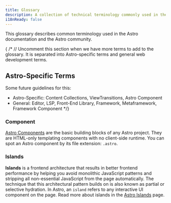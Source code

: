 ```yaml
---
title: Glossary 
description: A collection of technical terminology commonly used in the Astro documentation and community.
i18nReady: false
---
```


This glossary describes common terminology used in the Astro documentation and the Astro community.

{ /* // Uncomment this section when we have more terms to add to the glossary.
It is separated into Astro-specific terms and general web development terms.
## Astro-Specific Terms 

Some future guidelines for this:
- Astro-Specific: Content Collections, ViewTransitions, Astro Component
- General: Editor, LSP, Front-End Library, Framework, Metaframework, Framework Component
*/}

### Component

[Astro Components](https://docs.astro.build/en/core-concepts/astro-components/) are the basic building blocks of any Astro project. They are HTML-only templating components with no client-side runtime. You can spot an Astro component by its file extension: `.astro`. 

### Islands

**Islands** is a frontend architecture that results in better frontend performance by helping you avoid monolithic JavaScript patterns and stripping all non-essential JavaScript from the page automatically. The technique that this architectural pattern builds on is also known as partial or selective hydration. In Astro, an `island` refers to any interactive UI component on the page. Read more about islands in the [Astro Islands](https://docs.astro.build/en/concepts/islands/) page.
